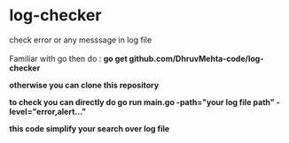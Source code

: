 # log-checker
check error or any messsage in log file <br><br>
Familiar with go then do : <b> go get github.com/DhruvMehta-code/log-checker <b> <br>

otherwise you can clone this repository

to check you can directly do <b>go run main.go -path="your log file path" -level="error,alert..."<b><br>

this code simplify your search over log file
